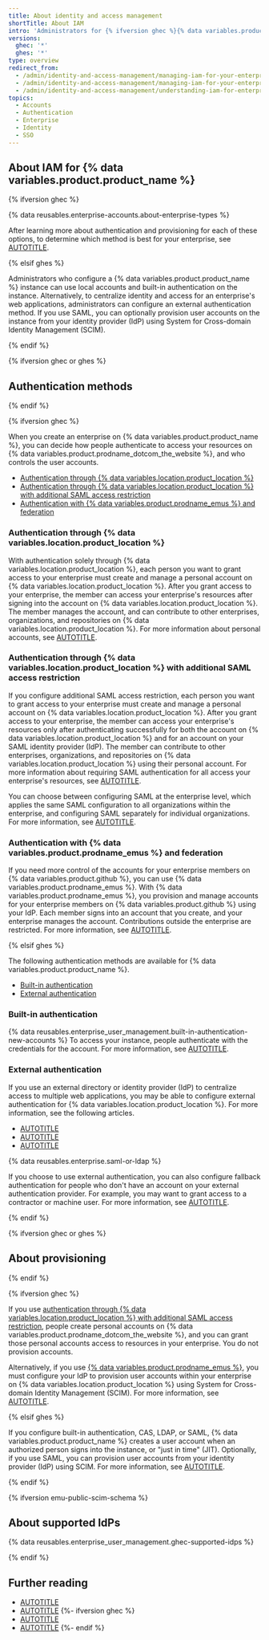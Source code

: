 ```yaml
---
title: About identity and access management
shortTitle: About IAM
intro: 'Administrators for {% ifversion ghec %}{% data variables.product.product_name %}{% elsif ghes %}a {% data variables.product.product_name %} instance{% endif %} must decide how users will access {% ifversion ghec %}the enterprise''s resources{% ifversion ghec %} on {% data variables.product.prodname_dotcom_the_website %}{% endif %}{% elsif ghes %} the instance{% endif %}.'
versions:
  ghec: '*'
  ghes: '*'
type: overview
redirect_from:
  - /admin/identity-and-access-management/managing-iam-for-your-enterprise/about-authentication-for-your-enterprise
  - /admin/identity-and-access-management/managing-iam-for-your-enterprise/about-identity-and-access-management
  - /admin/identity-and-access-management/understanding-iam-for-enterprises/about-identity-and-access-management
topics:
  - Accounts
  - Authentication
  - Enterprise
  - Identity
  - SSO
---
```


## About IAM for {% data variables.product.product_name %}

{% ifversion ghec %}

{% data reusables.enterprise-accounts.about-enterprise-types %}

After learning more about authentication and provisioning for each of these options, to determine which method is best for your enterprise, see [AUTOTITLE](/admin/identity-and-access-management/managing-iam-for-your-enterprise/identifying-the-best-authentication-method-for-your-enterprise).

{% elsif ghes %}

Administrators who configure a {% data variables.product.product_name %} instance can use local accounts and built-in authentication on the instance. Alternatively, to centralize identity and access for an enterprise's web applications, administrators can configure an external authentication method. If you use SAML, you can optionally provision user accounts on the instance from your identity provider (IdP) using System for Cross-domain Identity Management (SCIM).

{% endif %}

{% ifversion ghec or ghes %}

## Authentication methods

{% endif %}

{% ifversion ghec %}

When you create an enterprise on {% data variables.product.product_name %}, you can decide how people authenticate to access your resources on {% data variables.product.prodname_dotcom_the_website %}, and who controls the user accounts.

* [Authentication through {% data variables.location.product_location %}](#authentication-through-githubcom)
* [Authentication through {% data variables.location.product_location %} with additional SAML access restriction](#authentication-through-githubcom-with-additional-saml-access-restriction)
* [Authentication with {% data variables.product.prodname_emus %} and federation](#authentication-with-enterprise-managed-users-and-federation)

### Authentication through {% data variables.location.product_location %}

With authentication solely through {% data variables.location.product_location %}, each person you want to grant access to your enterprise must create and manage a personal account on {% data variables.location.product_location %}. After you grant access to your enterprise, the member can access your enterprise's resources after signing into the account on {% data variables.location.product_location %}. The member manages the account, and can contribute to other enterprises, organizations, and repositories on {% data variables.location.product_location %}. For more information about personal accounts, see [AUTOTITLE](/get-started/signing-up-for-github/signing-up-for-a-new-github-account).

### Authentication through {% data variables.location.product_location %} with additional SAML access restriction

If you configure additional SAML access restriction, each person you want to grant access to your enterprise must create and manage a personal account on {% data variables.location.product_location %}. After you grant access to your enterprise, the member can access your enterprise's resources only after authenticating successfully for both the account on {% data variables.location.product_location %} and for an account on your SAML identity provider (IdP). The member can contribute to other enterprises, organizations, and repositories on {% data variables.location.product_location %} using their personal account. For more information about requiring SAML authentication for all access your enterprise's resources, see [AUTOTITLE](/admin/identity-and-access-management/using-saml-for-enterprise-iam/about-saml-for-enterprise-iam).

You can choose between configuring SAML at the enterprise level, which applies the same SAML configuration to all organizations within the enterprise, and configuring SAML separately for individual organizations. For more information, see [AUTOTITLE](/admin/identity-and-access-management/using-saml-for-enterprise-iam/deciding-whether-to-configure-saml-for-your-enterprise-or-your-organizations).

### Authentication with {% data variables.product.prodname_emus %} and federation

If you need more control of the accounts for your enterprise members on {% data variables.product.github %}, you can use {% data variables.product.prodname_emus %}. With {% data variables.product.prodname_emus %}, you provision and manage accounts for your enterprise members on {% data variables.product.github %} using your IdP. Each member signs into an account that you create, and your enterprise manages the account. Contributions outside the enterprise are restricted. For more information, see [AUTOTITLE](/admin/identity-and-access-management/using-enterprise-managed-users-for-iam/about-enterprise-managed-users).

{% elsif ghes %}

The following authentication methods are available for {% data variables.product.product_name %}.

* [Built-in authentication](#built-in-authentication)
* [External authentication](#external-authentication)

### Built-in authentication

{% data reusables.enterprise_user_management.built-in-authentication-new-accounts %} To access your instance, people authenticate with the credentials for the account. For more information, see [AUTOTITLE](/admin/identity-and-access-management/using-built-in-authentication/configuring-built-in-authentication).

### External authentication

If you use an external directory or identity provider (IdP) to centralize access to multiple web applications, you may be able to configure external authentication for {% data variables.location.product_location %}. For more information, see the following articles.

* [AUTOTITLE](/admin/identity-and-access-management/using-cas-for-enterprise-iam)
* [AUTOTITLE](/admin/identity-and-access-management/using-ldap-for-enterprise-iam)
* [AUTOTITLE](/admin/identity-and-access-management/using-saml-for-enterprise-iam)

{% data reusables.enterprise.saml-or-ldap %}

If you choose to use external authentication, you can also configure fallback authentication for people who don't have an account on your external authentication provider. For example, you may want to grant access to a contractor or machine user. For more information, see [AUTOTITLE](/admin/identity-and-access-management/managing-iam-for-your-enterprise/allowing-built-in-authentication-for-users-outside-your-provider).

{% endif %}

{% ifversion ghec or ghes %}

## About provisioning

{% endif %}

{% ifversion ghec %}

If you use [authentication through {% data variables.location.product_location %} with additional SAML access restriction](#authentication-through-githubcom-with-additional-saml-access-restriction), people create personal accounts on {% data variables.product.prodname_dotcom_the_website %}, and you can grant those personal accounts access to resources in your enterprise. You do not provision accounts.

Alternatively, if you use [{% data variables.product.prodname_emus %}](#authentication-with-enterprise-managed-users-and-federation), you must configure your IdP to provision user accounts within your enterprise on {% data variables.location.product_location %} using System for Cross-domain Identity Management (SCIM). For more information, see [AUTOTITLE](/admin/identity-and-access-management/provisioning-user-accounts-for-enterprise-managed-users).

{% elsif ghes %}

If you configure built-in authentication, CAS, LDAP, or SAML, {% data variables.product.product_name %} creates a user account when an authorized person signs into the instance, or "just in time" (JIT). Optionally, if you use SAML, you can provision user accounts from your identity provider (IdP) using SCIM. For more information, see [AUTOTITLE](/admin/identity-and-access-management/using-saml-for-enterprise-iam/configuring-user-provisioning-with-scim-for-your-enterprise).

{% endif %}

{% ifversion emu-public-scim-schema %}

## About supported IdPs

{% data reusables.enterprise_user_management.ghec-supported-idps %}

{% endif %}

## Further reading

* [AUTOTITLE](/get-started/learning-about-github/types-of-github-accounts)
* [AUTOTITLE](/admin/overview/about-enterprise-accounts)
{%- ifversion ghec %}
* [AUTOTITLE](/organizations/managing-membership-in-your-organization/can-i-create-accounts-for-people-in-my-organization)
* [AUTOTITLE](/admin/identity-and-access-management/using-saml-for-enterprise-iam/switching-your-saml-configuration-from-an-organization-to-an-enterprise-account)
{%- endif %}
